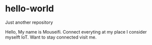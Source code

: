 # hello-world
Just another repository

Hello, My name is Mouseifi. Connect everyting at my place I consider myselft IoT.
Want to stay connected visit me.
